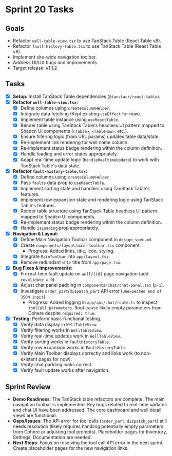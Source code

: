 # Sprint 20 Tasks

## Goals

- Refactor `well-table-view.tsx` to use TanStack Table (React Table v8).
- Refactor `fault-history-table.tsx` to use TanStack Table (React Table v8).
- Implement site-wide navigation toolbar.
- Address UI/UX bugs and improvements.
- Target release: v1.1.2

## Tasks

- [x] **Setup:** Install TanStack Table dependencies (`@tanstack/react-table`).
- [x] **Refactor `well-table-view.tsx`:**
  - [x] Define columns using `createColumnHelper`.
  - [x] Integrate data fetching (Kept existing `useEffect` for now).
  - [x] Implement table instance using `useReactTable`.
  - [x] Render table using TanStack Table's headless UI pattern mapped to Shadcn UI components (`<Table>`, `<TableRow>`, etc.).
  - [x] Ensure filtering logic (from URL params) updates table data/state.
  - [x] Re-implement link rendering for well name column.
  - [x] Re-implement status badge rendering within the column definition.
  - [x] Handle loading and error states appropriately.
  - [x] Adapt real-time update logic (`handleRealtimeUpdate`) to work with TanStack Table's data state.
- [x] **Refactor `fault-history-table.tsx`:**
  - [x] Define columns using `createColumnHelper`.
  - [x] Pass `faults` data prop to `useReactTable`.
  - [x] Implement sorting state and handlers using TanStack Table's features.
  - [x] Implement row expansion state and rendering logic using TanStack Table's features.
  - [x] Render table structure using TanStack Table headless UI pattern mapped to Shadcn UI components.
  - [x] Re-implement status badge rendering within the column definition.
  - [x] Handle `isLoading` prop appropriately.
- [x] **Navigation & Layout:**
  - [x] Define Main Navigation Toolbar component in `design_spec.md`.
  - [x] Create `components/layout/main-toolbar.tsx` component.
    - Progress: Added links, title, icon, styling.
  - [x] Integrate `MainToolbar` into `app/layout.tsx`.
  - [x] Remove redundant `<h1>` title from `app/page.tsx`.
- [x] **Bug Fixes & Improvements:**
  - [x] Fix real-time fault update on `well/[id]` page navigation (add `revalidate = 0`).
  - [x] Adjust chat panel padding in `components/chat/chat-panel.tsx` (`p-1`).
  - [x] Investigate `order_part`/`dispatch_part` API error (`Unexpected end of JSON input`).
    - Progress: Added logging in `app/api/chat/route.ts` to inspect `toolCall.parameters`. Root cause likely empty parameters from Cohere despite `required: true`.
- [x] **Testing:** Perform basic functional testing.
  - [x] Verify data display in `WellTableView`.
  - [x] Verify filtering works in `WellTableView`.
  - [x] Verify real-time updates work in `WellTableView`.
  - [x] Verify sorting works in `FaultHistoryTable`.
  - [x] Verify row expansion works in `FaultHistoryTable`.
  - [x] Verify Main Toolbar displays correctly and links work (to non-existent pages for now).
  - [x] Verify chat padding looks correct.
  - [x] Verify fault update works after navigation.

## Sprint Review

- **Demo Readiness**: The TanStack table refactors are complete. The main navigation toolbar is implemented. Key bugs related to real-time updates and chat UI have been addressed. The core dashboard and well detail views are functional.
- **Gaps/Issues**: The API error for tool calls (`order_part`, `dispatch_part`) still needs resolution (likely requires handling potentially empty parameters from Cohere or adjusting tool prompts). Placeholder pages for Inventory, Settings, Documentation are needed.
- **Next Steps**: Focus on resolving the tool call API error in the next sprint. Create placeholder pages for the new navigation links. 